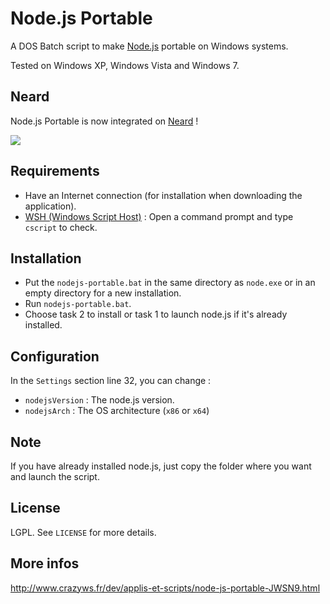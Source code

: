 # Node.js Portable

A DOS Batch script to make [Node.js](http://nodejs.org/) portable on Windows systems.

Tested on Windows XP, Windows Vista and Windows 7.

## Neard

Node.js Portable is now integrated on [Neard](https://github.com/crazy-max/neard) !

![](http://img11.hostingpics.net/pics/412893neard.png)

## Requirements

* Have an Internet connection (for installation when downloading the application).
* [WSH (Windows Script Host)](http://support.microsoft.com/kb/232211) : Open a command prompt and type ``cscript`` to check.

## Installation

* Put the ``nodejs-portable.bat`` in the same directory as ``node.exe`` or in an empty directory for a new installation.
* Run ``nodejs-portable.bat``.
* Choose task 2 to install or task 1 to launch node.js if it's already installed.

## Configuration

In the ``Settings`` section line 32, you can change :
* ``nodejsVersion`` : The node.js version.
* ``nodejsArch`` : The OS architecture (``x86`` or ``x64``)

## Note

If you have already installed node.js, just copy the folder where you want and launch the script.

## License

LGPL. See ``LICENSE`` for more details.

## More infos

http://www.crazyws.fr/dev/applis-et-scripts/node-js-portable-JWSN9.html
